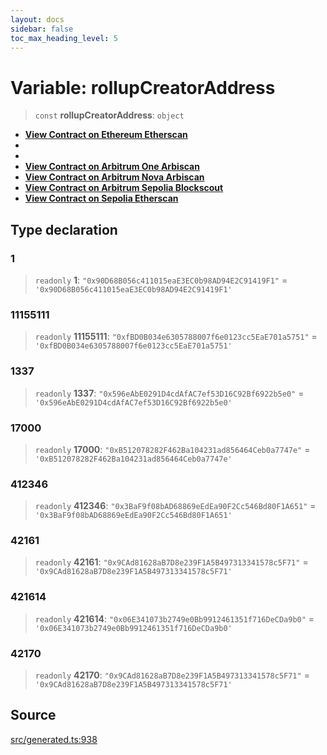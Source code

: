```yaml
---
layout: docs
sidebar: false
toc_max_heading_level: 5
---
```


# Variable: rollupCreatorAddress

> `const` **rollupCreatorAddress**: `object`

- [__View Contract on Ethereum Etherscan__](https://etherscan.io/address/0x90d68b056c411015eae3ec0b98ad94e2c91419f1)
-
-
- [__View Contract on Arbitrum One Arbiscan__](https://arbiscan.io/address/0x9CAd81628aB7D8e239F1A5B497313341578c5F71)
- [__View Contract on Arbitrum Nova Arbiscan__](https://nova.arbiscan.io/address/0x9CAd81628aB7D8e239F1A5B497313341578c5F71)
- [__View Contract on Arbitrum Sepolia Blockscout__](https://sepolia-explorer.arbitrum.io/address/0x06E341073b2749e0Bb9912461351f716DeCDa9b0)
- [__View Contract on Sepolia Etherscan__](https://sepolia.etherscan.io/address/0xfbd0b034e6305788007f6e0123cc5eae701a5751)

## Type declaration

### 1

> `readonly` **1**: `"0x90D68B056c411015eaE3EC0b98AD94E2C91419F1"` = `'0x90D68B056c411015eaE3EC0b98AD94E2C91419F1'`

### 11155111

> `readonly` **11155111**: `"0xfBD0B034e6305788007f6e0123cc5EaE701a5751"` = `'0xfBD0B034e6305788007f6e0123cc5EaE701a5751'`

### 1337

> `readonly` **1337**: `"0x596eAbE0291D4cdAfAC7ef53D16C92Bf6922b5e0"` = `'0x596eAbE0291D4cdAfAC7ef53D16C92Bf6922b5e0'`

### 17000

> `readonly` **17000**: `"0xB512078282F462Ba104231ad856464Ceb0a7747e"` = `'0xB512078282F462Ba104231ad856464Ceb0a7747e'`

### 412346

> `readonly` **412346**: `"0x3BaF9f08bAD68869eEdEa90F2Cc546Bd80F1A651"` = `'0x3BaF9f08bAD68869eEdEa90F2Cc546Bd80F1A651'`

### 42161

> `readonly` **42161**: `"0x9CAd81628aB7D8e239F1A5B497313341578c5F71"` = `'0x9CAd81628aB7D8e239F1A5B497313341578c5F71'`

### 421614

> `readonly` **421614**: `"0x06E341073b2749e0Bb9912461351f716DeCDa9b0"` = `'0x06E341073b2749e0Bb9912461351f716DeCDa9b0'`

### 42170

> `readonly` **42170**: `"0x9CAd81628aB7D8e239F1A5B497313341578c5F71"` = `'0x9CAd81628aB7D8e239F1A5B497313341578c5F71'`

## Source

[src/generated.ts:938](https://github.com/anegg0/arbitrum-orbit-sdk/blob/b24cbe9cd68eb30d18566196d2c909bd4086db10/src/generated.ts#L938)

